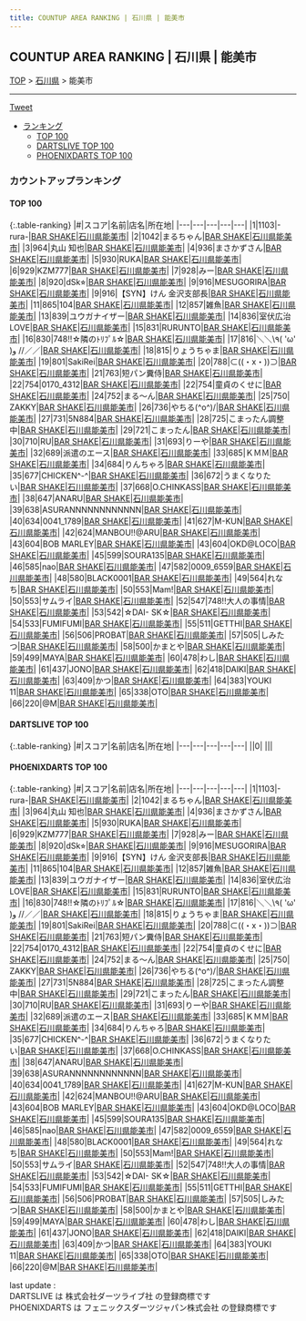 ```yaml
---
title: COUNTUP AREA RANKING | 石川県 | 能美市
---
```

## COUNTUP AREA RANKING | 石川県 | 能美市

[TOP](/darts/rank/) > [石川県](/darts/rank/石川県/) > 能美市

___

<a href="https://twitter.com/share?ref_src=twsrc%5Etfw" data-text="COUNTUP AREA RANKING | 石川県能美市" class="twitter-share-button" data-hashtags="DARTSLIVE,PHOENIXDARTS,darts,ダーツ" data-show-count="false">Tweet</a>

* [ランキング](#カウントアップランキング)
    * [TOP 100](#top-100)
    * [DARTSLIVE TOP 100](#dartslive-top-100)
    * [PHOENIXDARTS TOP 100](#phoenixdarts-top-100)

### カウントアップランキング

#### TOP 100



{:.table-ranking}
|#|スコア|名前|店名|所在地|
|---|---|---|---|---|
|1|1103|<span class="rank-name-pd">-rura-</span>|<a href="https://vs.phoenixdarts.com/jp/shop/shopDetailInfo/s_81791?s_seq=81791">BAR SHAKE</a>|<a href="/darts/rank/石川県/能美市">石川県能美市</a>|
|2|1042|<span class="rank-name-pd">まるちゃん</span>|<a href="https://vs.phoenixdarts.com/jp/shop/shopDetailInfo/s_81791?s_seq=81791">BAR SHAKE</a>|<a href="/darts/rank/石川県/能美市">石川県能美市</a>|
|3|964|<span class="rank-name-pd"><span class="pro-icon-pd"></span>丸山 知也</span>|<a href="https://vs.phoenixdarts.com/jp/shop/shopDetailInfo/s_81791?s_seq=81791">BAR SHAKE</a>|<a href="/darts/rank/石川県/能美市">石川県能美市</a>|
|4|936|<span class="rank-name-pd">まさかずさん</span>|<a href="https://vs.phoenixdarts.com/jp/shop/shopDetailInfo/s_81791?s_seq=81791">BAR SHAKE</a>|<a href="/darts/rank/石川県/能美市">石川県能美市</a>|
|5|930|<span class="rank-name-pd">RUKA</span>|<a href="https://vs.phoenixdarts.com/jp/shop/shopDetailInfo/s_81791?s_seq=81791">BAR SHAKE</a>|<a href="/darts/rank/石川県/能美市">石川県能美市</a>|
|6|929|<span class="rank-name-pd">KZM777</span>|<a href="https://vs.phoenixdarts.com/jp/shop/shopDetailInfo/s_81791?s_seq=81791">BAR SHAKE</a>|<a href="/darts/rank/石川県/能美市">石川県能美市</a>|
|7|928|<span class="rank-name-pd">みー</span>|<a href="https://vs.phoenixdarts.com/jp/shop/shopDetailInfo/s_81791?s_seq=81791">BAR SHAKE</a>|<a href="/darts/rank/石川県/能美市">石川県能美市</a>|
|8|920|<span class="rank-name-pd">dSk⭐︎</span>|<a href="https://vs.phoenixdarts.com/jp/shop/shopDetailInfo/s_81791?s_seq=81791">BAR SHAKE</a>|<a href="/darts/rank/石川県/能美市">石川県能美市</a>|
|9|916|<span class="rank-name-pd">MESUGORIRA</span>|<a href="https://vs.phoenixdarts.com/jp/shop/shopDetailInfo/s_81791?s_seq=81791">BAR SHAKE</a>|<a href="/darts/rank/石川県/能美市">石川県能美市</a>|
|9|916|<span class="rank-name-pd">【SYN】けん 金沢支部長</span>|<a href="https://vs.phoenixdarts.com/jp/shop/shopDetailInfo/s_81791?s_seq=81791">BAR SHAKE</a>|<a href="/darts/rank/石川県/能美市">石川県能美市</a>|
|11|865|<span class="rank-name-pd">104</span>|<a href="https://vs.phoenixdarts.com/jp/shop/shopDetailInfo/s_81791?s_seq=81791">BAR SHAKE</a>|<a href="/darts/rank/石川県/能美市">石川県能美市</a>|
|12|857|<span class="rank-name-pd">雑魚</span>|<a href="https://vs.phoenixdarts.com/jp/shop/shopDetailInfo/s_81791?s_seq=81791">BAR SHAKE</a>|<a href="/darts/rank/石川県/能美市">石川県能美市</a>|
|13|839|<span class="rank-name-pd">ユウガナイザー</span>|<a href="https://vs.phoenixdarts.com/jp/shop/shopDetailInfo/s_81791?s_seq=81791">BAR SHAKE</a>|<a href="/darts/rank/石川県/能美市">石川県能美市</a>|
|14|836|<span class="rank-name-pd">室伏広治LOVE</span>|<a href="https://vs.phoenixdarts.com/jp/shop/shopDetailInfo/s_81791?s_seq=81791">BAR SHAKE</a>|<a href="/darts/rank/石川県/能美市">石川県能美市</a>|
|15|831|<span class="rank-name-pd">RURUNTO</span>|<a href="https://vs.phoenixdarts.com/jp/shop/shopDetailInfo/s_81791?s_seq=81791">BAR SHAKE</a>|<a href="/darts/rank/石川県/能美市">石川県能美市</a>|
|16|830|<span class="rank-name-pd">748!!☆隣のﾄﾘﾌﾟﾙ☆</span>|<a href="https://vs.phoenixdarts.com/jp/shop/shopDetailInfo/s_81791?s_seq=81791">BAR SHAKE</a>|<a href="/darts/rank/石川県/能美市">石川県能美市</a>|
|17|816|<span class="rank-name-pd">＼＼\\٩( &#x27;ω&#x27; )و //／／</span>|<a href="https://vs.phoenixdarts.com/jp/shop/shopDetailInfo/s_81791?s_seq=81791">BAR SHAKE</a>|<a href="/darts/rank/石川県/能美市">石川県能美市</a>|
|18|815|<span class="rank-name-pd">りょうちゃま</span>|<a href="https://vs.phoenixdarts.com/jp/shop/shopDetailInfo/s_81791?s_seq=81791">BAR SHAKE</a>|<a href="/darts/rank/石川県/能美市">石川県能美市</a>|
|19|801|<span class="rank-name-pd">SakiRei</span>|<a href="https://vs.phoenixdarts.com/jp/shop/shopDetailInfo/s_81791?s_seq=81791">BAR SHAKE</a>|<a href="/darts/rank/石川県/能美市">石川県能美市</a>|
|20|788|<span class="rank-name-pd">⊂((・x・))⊃</span>|<a href="https://vs.phoenixdarts.com/jp/shop/shopDetailInfo/s_81791?s_seq=81791">BAR SHAKE</a>|<a href="/darts/rank/石川県/能美市">石川県能美市</a>|
|21|763|<span class="rank-name-pd">短パン糞侍</span>|<a href="https://vs.phoenixdarts.com/jp/shop/shopDetailInfo/s_81791?s_seq=81791">BAR SHAKE</a>|<a href="/darts/rank/石川県/能美市">石川県能美市</a>|
|22|754|<span class="rank-name-pd">0170_4312</span>|<a href="https://vs.phoenixdarts.com/jp/shop/shopDetailInfo/s_81791?s_seq=81791">BAR SHAKE</a>|<a href="/darts/rank/石川県/能美市">石川県能美市</a>|
|22|754|<span class="rank-name-pd">童貞のくせに</span>|<a href="https://vs.phoenixdarts.com/jp/shop/shopDetailInfo/s_81791?s_seq=81791">BAR SHAKE</a>|<a href="/darts/rank/石川県/能美市">石川県能美市</a>|
|24|752|<span class="rank-name-pd">まる〜ん</span>|<a href="https://vs.phoenixdarts.com/jp/shop/shopDetailInfo/s_81791?s_seq=81791">BAR SHAKE</a>|<a href="/darts/rank/石川県/能美市">石川県能美市</a>|
|25|750|<span class="rank-name-pd"> ZAKKY</span>|<a href="https://vs.phoenixdarts.com/jp/shop/shopDetailInfo/s_81791?s_seq=81791">BAR SHAKE</a>|<a href="/darts/rank/石川県/能美市">石川県能美市</a>|
|26|736|<span class="rank-name-pd">やちる(^o^)/</span>|<a href="https://vs.phoenixdarts.com/jp/shop/shopDetailInfo/s_81791?s_seq=81791">BAR SHAKE</a>|<a href="/darts/rank/石川県/能美市">石川県能美市</a>|
|27|731|<span class="rank-name-pd">5N884</span>|<a href="https://vs.phoenixdarts.com/jp/shop/shopDetailInfo/s_81791?s_seq=81791">BAR SHAKE</a>|<a href="/darts/rank/石川県/能美市">石川県能美市</a>|
|28|725|<span class="rank-name-pd">こまったん調整中</span>|<a href="https://vs.phoenixdarts.com/jp/shop/shopDetailInfo/s_81791?s_seq=81791">BAR SHAKE</a>|<a href="/darts/rank/石川県/能美市">石川県能美市</a>|
|29|721|<span class="rank-name-pd">こまったん</span>|<a href="https://vs.phoenixdarts.com/jp/shop/shopDetailInfo/s_81791?s_seq=81791">BAR SHAKE</a>|<a href="/darts/rank/石川県/能美市">石川県能美市</a>|
|30|710|<span class="rank-name-pd">RU</span>|<a href="https://vs.phoenixdarts.com/jp/shop/shopDetailInfo/s_81791?s_seq=81791">BAR SHAKE</a>|<a href="/darts/rank/石川県/能美市">石川県能美市</a>|
|31|693|<span class="rank-name-pd">りーや</span>|<a href="https://vs.phoenixdarts.com/jp/shop/shopDetailInfo/s_81791?s_seq=81791">BAR SHAKE</a>|<a href="/darts/rank/石川県/能美市">石川県能美市</a>|
|32|689|<span class="rank-name-pd">派遣のエース</span>|<a href="https://vs.phoenixdarts.com/jp/shop/shopDetailInfo/s_81791?s_seq=81791">BAR SHAKE</a>|<a href="/darts/rank/石川県/能美市">石川県能美市</a>|
|33|685|<span class="rank-name-pd">ＫＭＭ</span>|<a href="https://vs.phoenixdarts.com/jp/shop/shopDetailInfo/s_81791?s_seq=81791">BAR SHAKE</a>|<a href="/darts/rank/石川県/能美市">石川県能美市</a>|
|34|684|<span class="rank-name-pd">りんちゃろ</span>|<a href="https://vs.phoenixdarts.com/jp/shop/shopDetailInfo/s_81791?s_seq=81791">BAR SHAKE</a>|<a href="/darts/rank/石川県/能美市">石川県能美市</a>|
|35|677|<span class="rank-name-pd">CHICKEN^-^</span>|<a href="https://vs.phoenixdarts.com/jp/shop/shopDetailInfo/s_81791?s_seq=81791">BAR SHAKE</a>|<a href="/darts/rank/石川県/能美市">石川県能美市</a>|
|36|672|<span class="rank-name-pd">うまくなりたい</span>|<a href="https://vs.phoenixdarts.com/jp/shop/shopDetailInfo/s_81791?s_seq=81791">BAR SHAKE</a>|<a href="/darts/rank/石川県/能美市">石川県能美市</a>|
|37|668|<span class="rank-name-pd">O.CHINKASS</span>|<a href="https://vs.phoenixdarts.com/jp/shop/shopDetailInfo/s_81791?s_seq=81791">BAR SHAKE</a>|<a href="/darts/rank/石川県/能美市">石川県能美市</a>|
|38|647|<span class="rank-name-pd">ANARU</span>|<a href="https://vs.phoenixdarts.com/jp/shop/shopDetailInfo/s_81791?s_seq=81791">BAR SHAKE</a>|<a href="/darts/rank/石川県/能美市">石川県能美市</a>|
|39|638|<span class="rank-name-pd">ASURANNNNNNNNNNNN</span>|<a href="https://vs.phoenixdarts.com/jp/shop/shopDetailInfo/s_81791?s_seq=81791">BAR SHAKE</a>|<a href="/darts/rank/石川県/能美市">石川県能美市</a>|
|40|634|<span class="rank-name-pd">0041_1789</span>|<a href="https://vs.phoenixdarts.com/jp/shop/shopDetailInfo/s_81791?s_seq=81791">BAR SHAKE</a>|<a href="/darts/rank/石川県/能美市">石川県能美市</a>|
|41|627|<span class="rank-name-pd">M-KUN</span>|<a href="https://vs.phoenixdarts.com/jp/shop/shopDetailInfo/s_81791?s_seq=81791">BAR SHAKE</a>|<a href="/darts/rank/石川県/能美市">石川県能美市</a>|
|42|624|<span class="rank-name-pd">MANBOU!!@ARU</span>|<a href="https://vs.phoenixdarts.com/jp/shop/shopDetailInfo/s_81791?s_seq=81791">BAR SHAKE</a>|<a href="/darts/rank/石川県/能美市">石川県能美市</a>|
|43|604|<span class="rank-name-pd">BOB MARLEY</span>|<a href="https://vs.phoenixdarts.com/jp/shop/shopDetailInfo/s_81791?s_seq=81791">BAR SHAKE</a>|<a href="/darts/rank/石川県/能美市">石川県能美市</a>|
|43|604|<span class="rank-name-pd">OKD@LOCO</span>|<a href="https://vs.phoenixdarts.com/jp/shop/shopDetailInfo/s_81791?s_seq=81791">BAR SHAKE</a>|<a href="/darts/rank/石川県/能美市">石川県能美市</a>|
|45|599|<span class="rank-name-pd">SOURA135</span>|<a href="https://vs.phoenixdarts.com/jp/shop/shopDetailInfo/s_81791?s_seq=81791">BAR SHAKE</a>|<a href="/darts/rank/石川県/能美市">石川県能美市</a>|
|46|585|<span class="rank-name-pd">nao</span>|<a href="https://vs.phoenixdarts.com/jp/shop/shopDetailInfo/s_81791?s_seq=81791">BAR SHAKE</a>|<a href="/darts/rank/石川県/能美市">石川県能美市</a>|
|47|582|<span class="rank-name-pd">0009_6559</span>|<a href="https://vs.phoenixdarts.com/jp/shop/shopDetailInfo/s_81791?s_seq=81791">BAR SHAKE</a>|<a href="/darts/rank/石川県/能美市">石川県能美市</a>|
|48|580|<span class="rank-name-pd">BLACK0001</span>|<a href="https://vs.phoenixdarts.com/jp/shop/shopDetailInfo/s_81791?s_seq=81791">BAR SHAKE</a>|<a href="/darts/rank/石川県/能美市">石川県能美市</a>|
|49|564|<span class="rank-name-pd">れなち</span>|<a href="https://vs.phoenixdarts.com/jp/shop/shopDetailInfo/s_81791?s_seq=81791">BAR SHAKE</a>|<a href="/darts/rank/石川県/能美市">石川県能美市</a>|
|50|553|<span class="rank-name-pd">Mam!</span>|<a href="https://vs.phoenixdarts.com/jp/shop/shopDetailInfo/s_81791?s_seq=81791">BAR SHAKE</a>|<a href="/darts/rank/石川県/能美市">石川県能美市</a>|
|50|553|<span class="rank-name-pd">サムライ</span>|<a href="https://vs.phoenixdarts.com/jp/shop/shopDetailInfo/s_81791?s_seq=81791">BAR SHAKE</a>|<a href="/darts/rank/石川県/能美市">石川県能美市</a>|
|52|547|<span class="rank-name-pd">748!!大人の事情</span>|<a href="https://vs.phoenixdarts.com/jp/shop/shopDetailInfo/s_81791?s_seq=81791">BAR SHAKE</a>|<a href="/darts/rank/石川県/能美市">石川県能美市</a>|
|53|542|<span class="rank-name-pd">☆DAI- SK☆</span>|<a href="https://vs.phoenixdarts.com/jp/shop/shopDetailInfo/s_81791?s_seq=81791">BAR SHAKE</a>|<a href="/darts/rank/石川県/能美市">石川県能美市</a>|
|54|533|<span class="rank-name-pd">FUMIFUMI</span>|<a href="https://vs.phoenixdarts.com/jp/shop/shopDetailInfo/s_81791?s_seq=81791">BAR SHAKE</a>|<a href="/darts/rank/石川県/能美市">石川県能美市</a>|
|55|511|<span class="rank-name-pd">GETTHI</span>|<a href="https://vs.phoenixdarts.com/jp/shop/shopDetailInfo/s_81791?s_seq=81791">BAR SHAKE</a>|<a href="/darts/rank/石川県/能美市">石川県能美市</a>|
|56|506|<span class="rank-name-pd">PROBAT</span>|<a href="https://vs.phoenixdarts.com/jp/shop/shopDetailInfo/s_81791?s_seq=81791">BAR SHAKE</a>|<a href="/darts/rank/石川県/能美市">石川県能美市</a>|
|57|505|<span class="rank-name-pd">しみたつ</span>|<a href="https://vs.phoenixdarts.com/jp/shop/shopDetailInfo/s_81791?s_seq=81791">BAR SHAKE</a>|<a href="/darts/rank/石川県/能美市">石川県能美市</a>|
|58|500|<span class="rank-name-pd">かまとや</span>|<a href="https://vs.phoenixdarts.com/jp/shop/shopDetailInfo/s_81791?s_seq=81791">BAR SHAKE</a>|<a href="/darts/rank/石川県/能美市">石川県能美市</a>|
|59|499|<span class="rank-name-pd">MAYA</span>|<a href="https://vs.phoenixdarts.com/jp/shop/shopDetailInfo/s_81791?s_seq=81791">BAR SHAKE</a>|<a href="/darts/rank/石川県/能美市">石川県能美市</a>|
|60|478|<span class="rank-name-pd">わし</span>|<a href="https://vs.phoenixdarts.com/jp/shop/shopDetailInfo/s_81791?s_seq=81791">BAR SHAKE</a>|<a href="/darts/rank/石川県/能美市">石川県能美市</a>|
|61|437|<span class="rank-name-pd">JONO</span>|<a href="https://vs.phoenixdarts.com/jp/shop/shopDetailInfo/s_81791?s_seq=81791">BAR SHAKE</a>|<a href="/darts/rank/石川県/能美市">石川県能美市</a>|
|62|418|<span class="rank-name-pd">DAIKI</span>|<a href="https://vs.phoenixdarts.com/jp/shop/shopDetailInfo/s_81791?s_seq=81791">BAR SHAKE</a>|<a href="/darts/rank/石川県/能美市">石川県能美市</a>|
|63|409|<span class="rank-name-pd">かつ</span>|<a href="https://vs.phoenixdarts.com/jp/shop/shopDetailInfo/s_81791?s_seq=81791">BAR SHAKE</a>|<a href="/darts/rank/石川県/能美市">石川県能美市</a>|
|64|383|<span class="rank-name-pd">YOUKI 11</span>|<a href="https://vs.phoenixdarts.com/jp/shop/shopDetailInfo/s_81791?s_seq=81791">BAR SHAKE</a>|<a href="/darts/rank/石川県/能美市">石川県能美市</a>|
|65|338|<span class="rank-name-pd">OTO</span>|<a href="https://vs.phoenixdarts.com/jp/shop/shopDetailInfo/s_81791?s_seq=81791">BAR SHAKE</a>|<a href="/darts/rank/石川県/能美市">石川県能美市</a>|
|66|220|<span class="rank-name-pd">@M</span>|<a href="https://vs.phoenixdarts.com/jp/shop/shopDetailInfo/s_81791?s_seq=81791">BAR SHAKE</a>|<a href="/darts/rank/石川県/能美市">石川県能美市</a>|


#### DARTSLIVE TOP 100



{:.table-ranking}
|#|スコア|名前|店名|所在地|
|---|---|---|---|---|
||0|<span class="rank-name-dl"> </span>|<a href=""></a>|<a href="/darts/rank//"></a>|


#### PHOENIXDARTS TOP 100



{:.table-ranking}
|#|スコア|名前|店名|所在地|
|---|---|---|---|---|
|1|1103|<span class="rank-name-pd">-rura-</span>|<a href="https://vs.phoenixdarts.com/jp/shop/shopDetailInfo/s_81791?s_seq=81791">BAR SHAKE</a>|<a href="/darts/rank/石川県/能美市">石川県能美市</a>|
|2|1042|<span class="rank-name-pd">まるちゃん</span>|<a href="https://vs.phoenixdarts.com/jp/shop/shopDetailInfo/s_81791?s_seq=81791">BAR SHAKE</a>|<a href="/darts/rank/石川県/能美市">石川県能美市</a>|
|3|964|<span class="rank-name-pd"><span class="pro-icon-pd"></span>丸山 知也</span>|<a href="https://vs.phoenixdarts.com/jp/shop/shopDetailInfo/s_81791?s_seq=81791">BAR SHAKE</a>|<a href="/darts/rank/石川県/能美市">石川県能美市</a>|
|4|936|<span class="rank-name-pd">まさかずさん</span>|<a href="https://vs.phoenixdarts.com/jp/shop/shopDetailInfo/s_81791?s_seq=81791">BAR SHAKE</a>|<a href="/darts/rank/石川県/能美市">石川県能美市</a>|
|5|930|<span class="rank-name-pd">RUKA</span>|<a href="https://vs.phoenixdarts.com/jp/shop/shopDetailInfo/s_81791?s_seq=81791">BAR SHAKE</a>|<a href="/darts/rank/石川県/能美市">石川県能美市</a>|
|6|929|<span class="rank-name-pd">KZM777</span>|<a href="https://vs.phoenixdarts.com/jp/shop/shopDetailInfo/s_81791?s_seq=81791">BAR SHAKE</a>|<a href="/darts/rank/石川県/能美市">石川県能美市</a>|
|7|928|<span class="rank-name-pd">みー</span>|<a href="https://vs.phoenixdarts.com/jp/shop/shopDetailInfo/s_81791?s_seq=81791">BAR SHAKE</a>|<a href="/darts/rank/石川県/能美市">石川県能美市</a>|
|8|920|<span class="rank-name-pd">dSk⭐︎</span>|<a href="https://vs.phoenixdarts.com/jp/shop/shopDetailInfo/s_81791?s_seq=81791">BAR SHAKE</a>|<a href="/darts/rank/石川県/能美市">石川県能美市</a>|
|9|916|<span class="rank-name-pd">MESUGORIRA</span>|<a href="https://vs.phoenixdarts.com/jp/shop/shopDetailInfo/s_81791?s_seq=81791">BAR SHAKE</a>|<a href="/darts/rank/石川県/能美市">石川県能美市</a>|
|9|916|<span class="rank-name-pd">【SYN】けん 金沢支部長</span>|<a href="https://vs.phoenixdarts.com/jp/shop/shopDetailInfo/s_81791?s_seq=81791">BAR SHAKE</a>|<a href="/darts/rank/石川県/能美市">石川県能美市</a>|
|11|865|<span class="rank-name-pd">104</span>|<a href="https://vs.phoenixdarts.com/jp/shop/shopDetailInfo/s_81791?s_seq=81791">BAR SHAKE</a>|<a href="/darts/rank/石川県/能美市">石川県能美市</a>|
|12|857|<span class="rank-name-pd">雑魚</span>|<a href="https://vs.phoenixdarts.com/jp/shop/shopDetailInfo/s_81791?s_seq=81791">BAR SHAKE</a>|<a href="/darts/rank/石川県/能美市">石川県能美市</a>|
|13|839|<span class="rank-name-pd">ユウガナイザー</span>|<a href="https://vs.phoenixdarts.com/jp/shop/shopDetailInfo/s_81791?s_seq=81791">BAR SHAKE</a>|<a href="/darts/rank/石川県/能美市">石川県能美市</a>|
|14|836|<span class="rank-name-pd">室伏広治LOVE</span>|<a href="https://vs.phoenixdarts.com/jp/shop/shopDetailInfo/s_81791?s_seq=81791">BAR SHAKE</a>|<a href="/darts/rank/石川県/能美市">石川県能美市</a>|
|15|831|<span class="rank-name-pd">RURUNTO</span>|<a href="https://vs.phoenixdarts.com/jp/shop/shopDetailInfo/s_81791?s_seq=81791">BAR SHAKE</a>|<a href="/darts/rank/石川県/能美市">石川県能美市</a>|
|16|830|<span class="rank-name-pd">748!!☆隣のﾄﾘﾌﾟﾙ☆</span>|<a href="https://vs.phoenixdarts.com/jp/shop/shopDetailInfo/s_81791?s_seq=81791">BAR SHAKE</a>|<a href="/darts/rank/石川県/能美市">石川県能美市</a>|
|17|816|<span class="rank-name-pd">＼＼\\٩( &#x27;ω&#x27; )و //／／</span>|<a href="https://vs.phoenixdarts.com/jp/shop/shopDetailInfo/s_81791?s_seq=81791">BAR SHAKE</a>|<a href="/darts/rank/石川県/能美市">石川県能美市</a>|
|18|815|<span class="rank-name-pd">りょうちゃま</span>|<a href="https://vs.phoenixdarts.com/jp/shop/shopDetailInfo/s_81791?s_seq=81791">BAR SHAKE</a>|<a href="/darts/rank/石川県/能美市">石川県能美市</a>|
|19|801|<span class="rank-name-pd">SakiRei</span>|<a href="https://vs.phoenixdarts.com/jp/shop/shopDetailInfo/s_81791?s_seq=81791">BAR SHAKE</a>|<a href="/darts/rank/石川県/能美市">石川県能美市</a>|
|20|788|<span class="rank-name-pd">⊂((・x・))⊃</span>|<a href="https://vs.phoenixdarts.com/jp/shop/shopDetailInfo/s_81791?s_seq=81791">BAR SHAKE</a>|<a href="/darts/rank/石川県/能美市">石川県能美市</a>|
|21|763|<span class="rank-name-pd">短パン糞侍</span>|<a href="https://vs.phoenixdarts.com/jp/shop/shopDetailInfo/s_81791?s_seq=81791">BAR SHAKE</a>|<a href="/darts/rank/石川県/能美市">石川県能美市</a>|
|22|754|<span class="rank-name-pd">0170_4312</span>|<a href="https://vs.phoenixdarts.com/jp/shop/shopDetailInfo/s_81791?s_seq=81791">BAR SHAKE</a>|<a href="/darts/rank/石川県/能美市">石川県能美市</a>|
|22|754|<span class="rank-name-pd">童貞のくせに</span>|<a href="https://vs.phoenixdarts.com/jp/shop/shopDetailInfo/s_81791?s_seq=81791">BAR SHAKE</a>|<a href="/darts/rank/石川県/能美市">石川県能美市</a>|
|24|752|<span class="rank-name-pd">まる〜ん</span>|<a href="https://vs.phoenixdarts.com/jp/shop/shopDetailInfo/s_81791?s_seq=81791">BAR SHAKE</a>|<a href="/darts/rank/石川県/能美市">石川県能美市</a>|
|25|750|<span class="rank-name-pd"> ZAKKY</span>|<a href="https://vs.phoenixdarts.com/jp/shop/shopDetailInfo/s_81791?s_seq=81791">BAR SHAKE</a>|<a href="/darts/rank/石川県/能美市">石川県能美市</a>|
|26|736|<span class="rank-name-pd">やちる(^o^)/</span>|<a href="https://vs.phoenixdarts.com/jp/shop/shopDetailInfo/s_81791?s_seq=81791">BAR SHAKE</a>|<a href="/darts/rank/石川県/能美市">石川県能美市</a>|
|27|731|<span class="rank-name-pd">5N884</span>|<a href="https://vs.phoenixdarts.com/jp/shop/shopDetailInfo/s_81791?s_seq=81791">BAR SHAKE</a>|<a href="/darts/rank/石川県/能美市">石川県能美市</a>|
|28|725|<span class="rank-name-pd">こまったん調整中</span>|<a href="https://vs.phoenixdarts.com/jp/shop/shopDetailInfo/s_81791?s_seq=81791">BAR SHAKE</a>|<a href="/darts/rank/石川県/能美市">石川県能美市</a>|
|29|721|<span class="rank-name-pd">こまったん</span>|<a href="https://vs.phoenixdarts.com/jp/shop/shopDetailInfo/s_81791?s_seq=81791">BAR SHAKE</a>|<a href="/darts/rank/石川県/能美市">石川県能美市</a>|
|30|710|<span class="rank-name-pd">RU</span>|<a href="https://vs.phoenixdarts.com/jp/shop/shopDetailInfo/s_81791?s_seq=81791">BAR SHAKE</a>|<a href="/darts/rank/石川県/能美市">石川県能美市</a>|
|31|693|<span class="rank-name-pd">りーや</span>|<a href="https://vs.phoenixdarts.com/jp/shop/shopDetailInfo/s_81791?s_seq=81791">BAR SHAKE</a>|<a href="/darts/rank/石川県/能美市">石川県能美市</a>|
|32|689|<span class="rank-name-pd">派遣のエース</span>|<a href="https://vs.phoenixdarts.com/jp/shop/shopDetailInfo/s_81791?s_seq=81791">BAR SHAKE</a>|<a href="/darts/rank/石川県/能美市">石川県能美市</a>|
|33|685|<span class="rank-name-pd">ＫＭＭ</span>|<a href="https://vs.phoenixdarts.com/jp/shop/shopDetailInfo/s_81791?s_seq=81791">BAR SHAKE</a>|<a href="/darts/rank/石川県/能美市">石川県能美市</a>|
|34|684|<span class="rank-name-pd">りんちゃろ</span>|<a href="https://vs.phoenixdarts.com/jp/shop/shopDetailInfo/s_81791?s_seq=81791">BAR SHAKE</a>|<a href="/darts/rank/石川県/能美市">石川県能美市</a>|
|35|677|<span class="rank-name-pd">CHICKEN^-^</span>|<a href="https://vs.phoenixdarts.com/jp/shop/shopDetailInfo/s_81791?s_seq=81791">BAR SHAKE</a>|<a href="/darts/rank/石川県/能美市">石川県能美市</a>|
|36|672|<span class="rank-name-pd">うまくなりたい</span>|<a href="https://vs.phoenixdarts.com/jp/shop/shopDetailInfo/s_81791?s_seq=81791">BAR SHAKE</a>|<a href="/darts/rank/石川県/能美市">石川県能美市</a>|
|37|668|<span class="rank-name-pd">O.CHINKASS</span>|<a href="https://vs.phoenixdarts.com/jp/shop/shopDetailInfo/s_81791?s_seq=81791">BAR SHAKE</a>|<a href="/darts/rank/石川県/能美市">石川県能美市</a>|
|38|647|<span class="rank-name-pd">ANARU</span>|<a href="https://vs.phoenixdarts.com/jp/shop/shopDetailInfo/s_81791?s_seq=81791">BAR SHAKE</a>|<a href="/darts/rank/石川県/能美市">石川県能美市</a>|
|39|638|<span class="rank-name-pd">ASURANNNNNNNNNNNN</span>|<a href="https://vs.phoenixdarts.com/jp/shop/shopDetailInfo/s_81791?s_seq=81791">BAR SHAKE</a>|<a href="/darts/rank/石川県/能美市">石川県能美市</a>|
|40|634|<span class="rank-name-pd">0041_1789</span>|<a href="https://vs.phoenixdarts.com/jp/shop/shopDetailInfo/s_81791?s_seq=81791">BAR SHAKE</a>|<a href="/darts/rank/石川県/能美市">石川県能美市</a>|
|41|627|<span class="rank-name-pd">M-KUN</span>|<a href="https://vs.phoenixdarts.com/jp/shop/shopDetailInfo/s_81791?s_seq=81791">BAR SHAKE</a>|<a href="/darts/rank/石川県/能美市">石川県能美市</a>|
|42|624|<span class="rank-name-pd">MANBOU!!@ARU</span>|<a href="https://vs.phoenixdarts.com/jp/shop/shopDetailInfo/s_81791?s_seq=81791">BAR SHAKE</a>|<a href="/darts/rank/石川県/能美市">石川県能美市</a>|
|43|604|<span class="rank-name-pd">BOB MARLEY</span>|<a href="https://vs.phoenixdarts.com/jp/shop/shopDetailInfo/s_81791?s_seq=81791">BAR SHAKE</a>|<a href="/darts/rank/石川県/能美市">石川県能美市</a>|
|43|604|<span class="rank-name-pd">OKD@LOCO</span>|<a href="https://vs.phoenixdarts.com/jp/shop/shopDetailInfo/s_81791?s_seq=81791">BAR SHAKE</a>|<a href="/darts/rank/石川県/能美市">石川県能美市</a>|
|45|599|<span class="rank-name-pd">SOURA135</span>|<a href="https://vs.phoenixdarts.com/jp/shop/shopDetailInfo/s_81791?s_seq=81791">BAR SHAKE</a>|<a href="/darts/rank/石川県/能美市">石川県能美市</a>|
|46|585|<span class="rank-name-pd">nao</span>|<a href="https://vs.phoenixdarts.com/jp/shop/shopDetailInfo/s_81791?s_seq=81791">BAR SHAKE</a>|<a href="/darts/rank/石川県/能美市">石川県能美市</a>|
|47|582|<span class="rank-name-pd">0009_6559</span>|<a href="https://vs.phoenixdarts.com/jp/shop/shopDetailInfo/s_81791?s_seq=81791">BAR SHAKE</a>|<a href="/darts/rank/石川県/能美市">石川県能美市</a>|
|48|580|<span class="rank-name-pd">BLACK0001</span>|<a href="https://vs.phoenixdarts.com/jp/shop/shopDetailInfo/s_81791?s_seq=81791">BAR SHAKE</a>|<a href="/darts/rank/石川県/能美市">石川県能美市</a>|
|49|564|<span class="rank-name-pd">れなち</span>|<a href="https://vs.phoenixdarts.com/jp/shop/shopDetailInfo/s_81791?s_seq=81791">BAR SHAKE</a>|<a href="/darts/rank/石川県/能美市">石川県能美市</a>|
|50|553|<span class="rank-name-pd">Mam!</span>|<a href="https://vs.phoenixdarts.com/jp/shop/shopDetailInfo/s_81791?s_seq=81791">BAR SHAKE</a>|<a href="/darts/rank/石川県/能美市">石川県能美市</a>|
|50|553|<span class="rank-name-pd">サムライ</span>|<a href="https://vs.phoenixdarts.com/jp/shop/shopDetailInfo/s_81791?s_seq=81791">BAR SHAKE</a>|<a href="/darts/rank/石川県/能美市">石川県能美市</a>|
|52|547|<span class="rank-name-pd">748!!大人の事情</span>|<a href="https://vs.phoenixdarts.com/jp/shop/shopDetailInfo/s_81791?s_seq=81791">BAR SHAKE</a>|<a href="/darts/rank/石川県/能美市">石川県能美市</a>|
|53|542|<span class="rank-name-pd">☆DAI- SK☆</span>|<a href="https://vs.phoenixdarts.com/jp/shop/shopDetailInfo/s_81791?s_seq=81791">BAR SHAKE</a>|<a href="/darts/rank/石川県/能美市">石川県能美市</a>|
|54|533|<span class="rank-name-pd">FUMIFUMI</span>|<a href="https://vs.phoenixdarts.com/jp/shop/shopDetailInfo/s_81791?s_seq=81791">BAR SHAKE</a>|<a href="/darts/rank/石川県/能美市">石川県能美市</a>|
|55|511|<span class="rank-name-pd">GETTHI</span>|<a href="https://vs.phoenixdarts.com/jp/shop/shopDetailInfo/s_81791?s_seq=81791">BAR SHAKE</a>|<a href="/darts/rank/石川県/能美市">石川県能美市</a>|
|56|506|<span class="rank-name-pd">PROBAT</span>|<a href="https://vs.phoenixdarts.com/jp/shop/shopDetailInfo/s_81791?s_seq=81791">BAR SHAKE</a>|<a href="/darts/rank/石川県/能美市">石川県能美市</a>|
|57|505|<span class="rank-name-pd">しみたつ</span>|<a href="https://vs.phoenixdarts.com/jp/shop/shopDetailInfo/s_81791?s_seq=81791">BAR SHAKE</a>|<a href="/darts/rank/石川県/能美市">石川県能美市</a>|
|58|500|<span class="rank-name-pd">かまとや</span>|<a href="https://vs.phoenixdarts.com/jp/shop/shopDetailInfo/s_81791?s_seq=81791">BAR SHAKE</a>|<a href="/darts/rank/石川県/能美市">石川県能美市</a>|
|59|499|<span class="rank-name-pd">MAYA</span>|<a href="https://vs.phoenixdarts.com/jp/shop/shopDetailInfo/s_81791?s_seq=81791">BAR SHAKE</a>|<a href="/darts/rank/石川県/能美市">石川県能美市</a>|
|60|478|<span class="rank-name-pd">わし</span>|<a href="https://vs.phoenixdarts.com/jp/shop/shopDetailInfo/s_81791?s_seq=81791">BAR SHAKE</a>|<a href="/darts/rank/石川県/能美市">石川県能美市</a>|
|61|437|<span class="rank-name-pd">JONO</span>|<a href="https://vs.phoenixdarts.com/jp/shop/shopDetailInfo/s_81791?s_seq=81791">BAR SHAKE</a>|<a href="/darts/rank/石川県/能美市">石川県能美市</a>|
|62|418|<span class="rank-name-pd">DAIKI</span>|<a href="https://vs.phoenixdarts.com/jp/shop/shopDetailInfo/s_81791?s_seq=81791">BAR SHAKE</a>|<a href="/darts/rank/石川県/能美市">石川県能美市</a>|
|63|409|<span class="rank-name-pd">かつ</span>|<a href="https://vs.phoenixdarts.com/jp/shop/shopDetailInfo/s_81791?s_seq=81791">BAR SHAKE</a>|<a href="/darts/rank/石川県/能美市">石川県能美市</a>|
|64|383|<span class="rank-name-pd">YOUKI 11</span>|<a href="https://vs.phoenixdarts.com/jp/shop/shopDetailInfo/s_81791?s_seq=81791">BAR SHAKE</a>|<a href="/darts/rank/石川県/能美市">石川県能美市</a>|
|65|338|<span class="rank-name-pd">OTO</span>|<a href="https://vs.phoenixdarts.com/jp/shop/shopDetailInfo/s_81791?s_seq=81791">BAR SHAKE</a>|<a href="/darts/rank/石川県/能美市">石川県能美市</a>|
|66|220|<span class="rank-name-pd">@M</span>|<a href="https://vs.phoenixdarts.com/jp/shop/shopDetailInfo/s_81791?s_seq=81791">BAR SHAKE</a>|<a href="/darts/rank/石川県/能美市">石川県能美市</a>|


<div class="footer border-top border-gray-light mt-5 pt-3 text-right text-gray">
    last update : <span style="font-weight: italic" id="foot_last_modified"></span><br />
    DARTSLIVE は 株式会社ダーツライブ社 の登録商標です<br />
    PHOENIXDARTS は フェニックスダーツジャパン株式会社 の登録商標です<br />
</div>

<script src="https://cdnjs.cloudflare.com/ajax/libs/jquery.tablesorter/2.31.3/js/jquery.tablesorter.min.js" integrity="sha512-qzgd5cYSZcosqpzpn7zF2ZId8f/8CHmFKZ8j7mU4OUXTNRd5g+ZHBPsgKEwoqxCtdQvExE5LprwwPAgoicguNg==" crossorigin="anonymous" referrerpolicy="no-referrer"></script>
<link rel="stylesheet" href="https://cdnjs.cloudflare.com/ajax/libs/jquery.tablesorter/2.31.3/css/theme.default.min.css" integrity="sha512-wghhOJkjQX0Lh3NSWvNKeZ0ZpNn+SPVXX1Qyc9OCaogADktxrBiBdKGDoqVUOyhStvMBmJQ8ZdMHiR3wuEq8+w==" crossorigin="anonymous" referrerpolicy="no-referrer" />
<script>
$(function() {
    $(".table-ranking").tablesorter({sortList:[[0, 0]]});
    $("#foot_last_modified").text(formatDate(new Date(document.lastModified), 'yyyy-MM-dd HH:mm:ss'));
});
</script>

<script async src="https://platform.twitter.com/widgets.js" charset="utf-8"></script>
